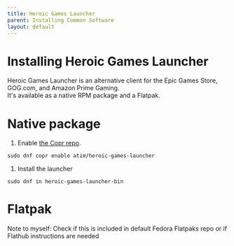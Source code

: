 ```yaml
---
title: Heroic Games Launcher
parent: Installing Common Software
layout: default
---
```

# Installing Heroic Games Launcher
Heroic Games Launcher is an alternative client for the Epic Games Store, GOG.com, and Amazon Prime Gaming.\
It's available as a native RPM package and a Flatpak.
# Native package
1. Enable [the Copr repo](https://copr.fedorainfracloud.org/coprs/atim/heroic-games-launcher/). 
```
sudo dnf copr enable atim/heroic-games-launcher
```
1. Install the launcher
```
sudo dnf in heroic-games-launcher-bin
```
# Flatpak
Note to myself: Check if this is included in default Fedora Flatpaks repo or if Flathub instructions are needed